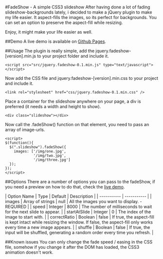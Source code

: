 #FadeShow - A simple CSS3 slideshow
After having done a lot of fading slideshow-backgrounds lately, i decided to make a jQuery plugin to make my life easier. It aspect-fills the images, so its perfect for backgrounds. You can set an option to preserve the aspect-fill while resizing.

Enjoy, it might make your life easier as well.

##Demo
A live demo is available on [Github Pages](http://terwanerik.github.io/FadeShow).

##Usage
The plugin is really simple, add the jquery.fadeshow-[version].min.js to your project folder and include it.

```
<script src="src/jquery.fadeshow-0.1.min.js" type="text/javascript"></script>
```

Now add the CSS file and jquery.fadeshow-[version].min.css to your project and include it.

```
<link rel="stylesheet" href="css/jquery.fadeshow-0.1.min.css" />
```

Place a container for the slideshow anywhere on your page, a div is preferred (it needs a width and height to show).

```
<div class="slideshow"></div>
```

Now call the .fadeShow() function on that element, you need to pass an array of image-urls.

```
<script>
$(function(){
  $(".slideshow").fadeShow({
    images: ['/img/one.jpg',
	         '/img/two.jpg',
	         '/img/three.jpg']
  });
});
</script>
```


##Options
There are a number of options you can pass to the fadeShow, if you need a preview on how to do that, check the [live demo](http://terwanerik.github.io/FadeShow).

| Option Name | Type | Default | Description |
| ----------- | ----------- |
| images | Array of strings | null | All the images you want to display.  - REQUIRED |
| speed | Integer | 8000 | The number of milliseconds to wait for the next slide to appear. |
| startAtSlide | Integer | 0 | The index of the image to start with. |
| correctRatio | Boolean | false | If true, the aspect-fill is kept intact while resizing the window. If false, the aspect-fill only works every time a new image appears. |
| shuffle | Boolean | false | If true, the input will be shuffled, generating a random order every time you refresh. |


##Known issues
You can only change the fade speed / easing in the CSS file, somehow if you change it after the DOM has loaded, the CSS3 animation doesn't work.